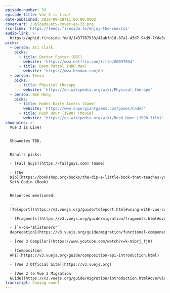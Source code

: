 ```yaml
---
episode-number: 33
episode-title: Vue 3 is Live!
date-published: 2020-09-18T11:00:00.000Z
cover-art: /uploads/etv-cover-ep-33.png
rss-link: 'https://feeds.fireside.fm/enjoy-the-vue/rss'
audio-link: >-
  https://aphid.fireside.fm/d/1437767933/41abfd1d-87a1-43d7-94d9-7fda3a5120e1/4fd78261-313b-4f27-9614-f0c3887aac02.mp3
picks:
  - person: Ari Clark
    picks:
      - title: Doctor Foster (BBC)
        website: 'https://www.netflix.com/title/80097034'
      - title: Doom Patrol (HBO Max)
        website: 'https://www.hbomax.com/dp'
  - person: Tessa
    picks:
      - title: Physical therapy
        website: 'https://en.wikipedia.org/wiki/Physical_therapy'
  - person: Ben Hong
    picks:
      - title: Hades Early Access (Game)
        website: 'https://www.supergiantgames.com/games/hades'
      - title: Rush Hour (1998) (Movie)
        website: 'https://en.wikipedia.org/wiki/Rush_Hour_(1998_film)'
shownotes: >-
  Vue 3 is Live!


  Shownotes TBD.


  Rahul's picks:

  - [Fall Guys](https://fallguys.com) (Game)

  - [The
  Dip](https://bookshop.org/books/the-dip-a-little-book-that-teaches-you-when-to-quit-and-when-to-stick),
  Seth Godin (Book)


  Resources mentioned:

  -
  [Teleport](https://v3.vuejs.org/guide/teleport.html#using-with-vue-components)

  - [Fragments](https://v3.vuejs.org/guide/migration/fragments.html#overview)

  - [`v-on="$listeners"`
  deprecation](https://v3.vuejs.org/guide/migration/functional-components.html#components-created-by-functions)

  - [Vue 3 Compiler](https://www.youtube.com/watch?v=k-mSbrj_fjU)

  - [Composition
  API](https://v3.vuejs.org/guide/composition-api-introduction.html)

  - [Vue 3 Official Site](https://v3.vuejs.org)

  - [Vue 2 to Vue 3 Migration
  Guide](https://v3.vuejs.org/guide/migration/introduction.html#overview)
transcript: Coming soon!
---
```

